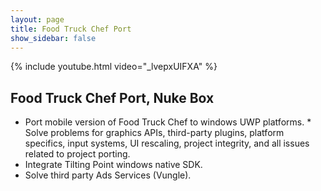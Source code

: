 ```yaml
---
layout: page
title: Food Truck Chef Port
show_sidebar: false
---
```


{% include youtube.html video="_lvepxUIFXA" %}

## Food Truck Chef Port, Nuke Box

* Port mobile version of Food Truck Chef to windows UWP platforms. * Solve problems for graphics APIs, third-party plugins, platform specifics, input systems, UI rescaling, project integrity, and all issues related to project porting.
* Integrate Tilting Point windows native SDK.
* Solve third party Ads Services (Vungle).